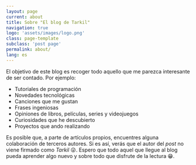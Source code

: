 ```yaml
---
layout: page
current: about
title: Sobre "El blog de Tarkil"
navigation: true
logo: 'assets/images/logo.png'
class: page-template
subclass: 'post page'
permalink: about/
lang: es
---
```


El objetivo de este blog es recoger todo aquello que me parezca interesante de ser contado. Por ejemplo:

 * Tutoriales de programación
 * Novedades tecnológicas
 * Canciones que me gustan
 * Frases ingeniosas
 * Opiniones de libros, películas, series  y videojuegos
 * Curiosidades que he descubierto
 * Proyectos que ando realizando

Es posible que, a parte de artículos propios, encuentres alguna colaboración de terceros autores. Si es así, verás que el autor del _post_ no viene firmado como _Tarkil_ 😜.
Espero que todo aquel que llegue al blog pueda aprender algo nuevo y sobre todo que disfrute de la lectura 😁.
